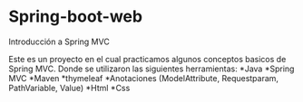 # Spring-boot-web
Introducción a Spring MVC

Este es un proyecto en el cual practicamos algunos conceptos basicos de Spring MVC. Donde se utilizaron las siguientes herramientas:
*Java
*Spring MVC
*Maven
*thymeleaf
*Anotaciones (ModelAttribute, Requestparam, PathVariable, Value)
*Html
*Css

